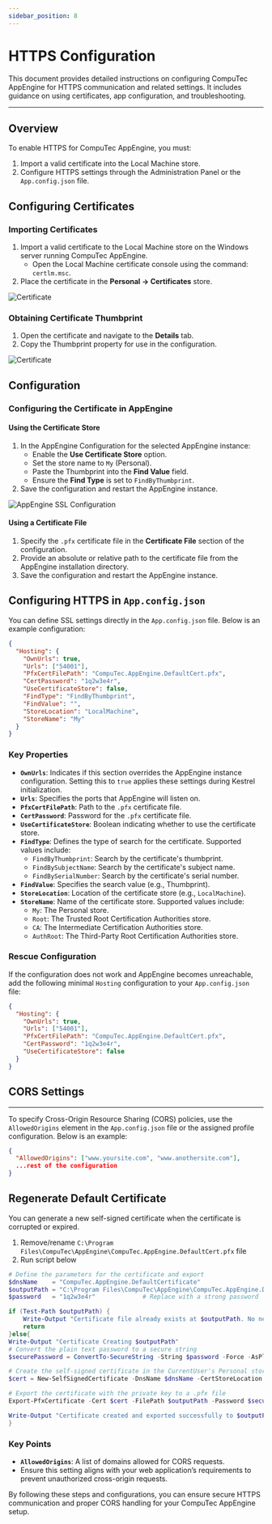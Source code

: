 ```yaml
---
sidebar_position: 8
---
```


# HTTPS Configuration

This document provides detailed instructions on configuring CompuTec AppEngine for HTTPS communication and related settings. It includes guidance on using certificates, app configuration, and troubleshooting.

---

## Overview

To enable HTTPS for CompuTec AppEngine, you must:

1. Import a valid certificate into the Local Machine store.
2. Configure HTTPS settings through the Administration Panel or the `App.config.json` file.

## Configuring Certificates

### Importing Certificates

1. Import a valid certificate to the Local Machine store on the Windows server running CompuTec AppEngine.
   - Open the Local Machine certificate console using the command: `certlm.msc`.
2. Place the certificate in the **Personal → Certificates** store.

![Certificate](./media/https-configuration/certificate-local-computer.webp)

### Obtaining Certificate Thumbprint

1. Open the certificate and navigate to the **Details** tab.
2. Copy the Thumbprint property for use in the configuration.

![Certificate](./media/https-configuration/certificate-thumbprint.webp)

## Configuration

### Configuring the Certificate in AppEngine

#### Using the Certificate Store

1. In the AppEngine Configuration for the selected AppEngine instance:
   - Enable the **Use Certificate Store** option.
   - Set the store name to `My` (Personal).
   - Paste the Thumbprint into the **Find Value** field.
   - Ensure the **Find Type** is set to `FindByThumbprint`.
2. Save the configuration and restart the AppEngine instance.

![AppEngine SSL Configuration](./media/https-configuration/AE_configuration_ssl.png)

#### Using a Certificate File

1. Specify the `.pfx` certificate file in the **Certificate File** section of the configuration.
2. Provide an absolute or relative path to the certificate file from the AppEngine installation directory.
3. Save the configuration and restart the AppEngine instance.

## Configuring HTTPS in `App.config.json`

You can define SSL settings directly in the `App.config.json` file. Below is an example configuration:

```json
{
  "Hosting": {
    "OwnUrls": true,
    "Urls": ["54001"],
    "PfxCertFilePath": "CompuTec.AppEngine.DefaultCert.pfx",
    "CertPassword": "1q2w3e4r",
    "UseCertificateStore": false,
    "FindType": "FindByThumbprint",
    "FindValue": "",
    "StoreLocation": "LocalMachine",
    "StoreName": "My"
  }
}
```

### Key Properties

- **`OwnUrls`**: Indicates if this section overrides the AppEngine instance configuration. Setting this to `true` applies these settings during Kestrel initialization.
- **`Urls`**: Specifies the ports that AppEngine will listen on.
- **`PfxCertFilePath`**: Path to the `.pfx` certificate file.
- **`CertPassword`**: Password for the `.pfx` certificate file.
- **`UseCertificateStore`**: Boolean indicating whether to use the certificate store.
- **`FindType`**: Defines the type of search for the certificate. Supported values include:
  - `FindByThumbprint`: Search by the certificate's thumbprint.
  - `FindBySubjectName`: Search by the certificate's subject name.
  - `FindBySerialNumber`: Search by the certificate's serial number.
- **`FindValue`**: Specifies the search value (e.g., Thumbprint).
- **`StoreLocation`**: Location of the certificate store (e.g., `LocalMachine`).
- **`StoreName`**: Name of the certificate store. Supported values include:
  - `My`: The Personal store.
  - `Root`: The Trusted Root Certification Authorities store.
  - `CA`: The Intermediate Certification Authorities store.
  - `AuthRoot`: The Third-Party Root Certification Authorities store.

### Rescue Configuration

If the configuration does not work and AppEngine becomes unreachable, add the following minimal `Hosting` configuration to your `App.config.json` file:

```json
{
  "Hosting": {
    "OwnUrls": true,
    "Urls": ["54001"],
    "PfxCertFilePath": "CompuTec.AppEngine.DefaultCert.pfx",
    "CertPassword": "1q2w3e4r",
    "UseCertificateStore": false
  }
}
```

## CORS Settings

---
To specify Cross-Origin Resource Sharing (CORS) policies, use the `AllowedOrigins` element in the `App.config.json` file or the assigned profile configuration. Below is an example:

```json
{
  "AllowedOrigins": ["www.yoursite.com", "www.anothersite.com"],
  ...rest of the configuration
}
```
## Regenerate Default Certificate 
You can generate a new self-signed certificate when the certificate is corrupted or expired.
1. Remove/rename `C:\Program Files\CompuTec\AppEngine\CompuTec.AppEngine.DefaultCert.pfx` file
2. Run script below
```powershell
# Define the parameters for the certificate and export
$dnsName    = "CompuTec.AppEngine.DefaultCertificate"                     # Replace with your desired DNS name
$outputPath = "C:\Program Files\CompuTec\AppEngine\CompuTec.AppEngine.DefaultCert.pfx"  # Replace with your desired file path and name
$password   = "1q2w3e4r"             # Replace with a strong password

if (Test-Path $outputPath) {
    Write-Output "Certificate file already exists at $outputPath. No new certificate generated."
    return
}else{
Write-Output "Certificate Creating $outputPath"
# Convert the plain text password to a secure string
$securePassword = ConvertTo-SecureString -String $password -Force -AsPlainText

# Create the self-signed certificate in the CurrentUser's Personal store
$cert = New-SelfSignedCertificate -DnsName $dnsName -CertStoreLocation "cert:\CurrentUser\My"

# Export the certificate with the private key to a .pfx file
Export-PfxCertificate -Cert $cert -FilePath $outputPath -Password $securePassword

Write-Output "Certificate created and exported successfully to $outputPath"
}
```
### Key Points

- **`AllowedOrigins`**: A list of domains allowed for CORS requests.
- Ensure this setting aligns with your web application’s requirements to prevent unauthorized cross-origin requests.

By following these steps and configurations, you can ensure secure HTTPS communication and proper CORS handling for your CompuTec AppEngine setup.
